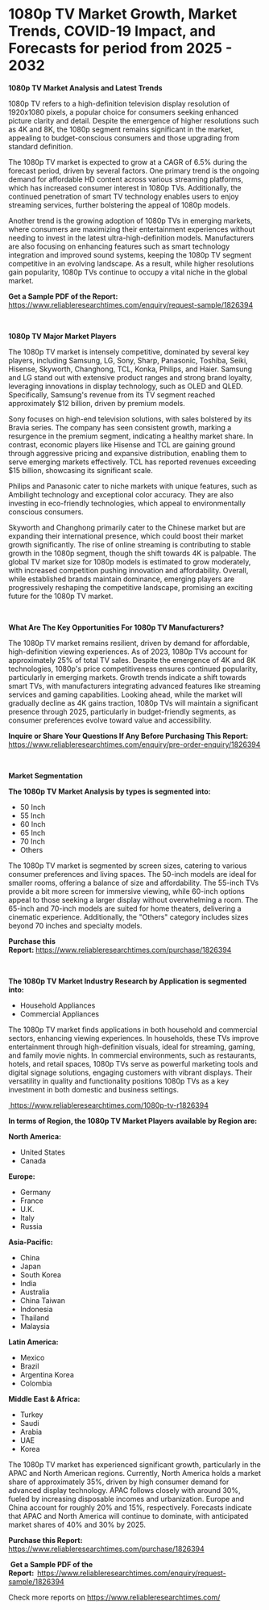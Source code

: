 <p><h1>1080p TV Market Growth, Market Trends, COVID-19 Impact, and Forecasts for period from 2025 - 2032</h1></p><p><strong>1080p TV Market Analysis and Latest Trends</strong></p>
<p><p>1080p TV refers to a high-definition television display resolution of 1920x1080 pixels, a popular choice for consumers seeking enhanced picture clarity and detail. Despite the emergence of higher resolutions such as 4K and 8K, the 1080p segment remains significant in the market, appealing to budget-conscious consumers and those upgrading from standard definition. </p><p>The 1080p TV market is expected to grow at a CAGR of 6.5% during the forecast period, driven by several factors. One primary trend is the ongoing demand for affordable HD content across various streaming platforms, which has increased consumer interest in 1080p TVs. Additionally, the continued penetration of smart TV technology enables users to enjoy streaming services, further bolstering the appeal of 1080p models.</p><p>Another trend is the growing adoption of 1080p TVs in emerging markets, where consumers are maximizing their entertainment experiences without needing to invest in the latest ultra-high-definition models. Manufacturers are also focusing on enhancing features such as smart technology integration and improved sound systems, keeping the 1080p TV segment competitive in an evolving landscape. As a result, while higher resolutions gain popularity, 1080p TVs continue to occupy a vital niche in the global market.</p></p>
<p><strong>Get a Sample PDF of the Report:&nbsp;</strong> <a href="https://www.reliableresearchtimes.com/enquiry/request-sample/1826394?utm_campaign=2033&utm_medium=2&utm_source=Github&utm_content=ia&utm_term=07022025&utm_id=1080p-tv">https://www.reliableresearchtimes.com/enquiry/request-sample/1826394</a></p>
<p>&nbsp;</p>
<p><strong>1080p TV Major Market Players</strong></p>
<p><p>The 1080p TV market is intensely competitive, dominated by several key players, including Samsung, LG, Sony, Sharp, Panasonic, Toshiba, Seiki, Hisense, Skyworth, Changhong, TCL, Konka, Philips, and Haier. Samsung and LG stand out with extensive product ranges and strong brand loyalty, leveraging innovations in display technology, such as OLED and QLED. Specifically, Samsung's revenue from its TV segment reached approximately $12 billion, driven by premium models.</p><p>Sony focuses on high-end television solutions, with sales bolstered by its Bravia series. The company has seen consistent growth, marking a resurgence in the premium segment, indicating a healthy market share. In contrast, economic players like Hisense and TCL are gaining ground through aggressive pricing and expansive distribution, enabling them to serve emerging markets effectively. TCL has reported revenues exceeding $15 billion, showcasing its significant scale.</p><p>Philips and Panasonic cater to niche markets with unique features, such as Ambilight technology and exceptional color accuracy. They are also investing in eco-friendly technologies, which appeal to environmentally conscious consumers. </p><p>Skyworth and Changhong primarily cater to the Chinese market but are expanding their international presence, which could boost their market growth significantly. The rise of online streaming is contributing to stable growth in the 1080p segment, though the shift towards 4K is palpable. The global TV market size for 1080p models is estimated to grow moderately, with increased competition pushing innovation and affordability. Overall, while established brands maintain dominance, emerging players are progressively reshaping the competitive landscape, promising an exciting future for the 1080p TV market.</p></p>
<p>&nbsp;</p>
<p><strong>What Are The Key Opportunities For 1080p TV Manufacturers?</strong></p>
<p><p>The 1080p TV market remains resilient, driven by demand for affordable, high-definition viewing experiences. As of 2023, 1080p TVs account for approximately 25% of total TV sales. Despite the emergence of 4K and 8K technologies, 1080p's price competitiveness ensures continued popularity, particularly in emerging markets. Growth trends indicate a shift towards smart TVs, with manufacturers integrating advanced features like streaming services and gaming capabilities. Looking ahead, while the market will gradually decline as 4K gains traction, 1080p TVs will maintain a significant presence through 2025, particularly in budget-friendly segments, as consumer preferences evolve toward value and accessibility.</p></p>
<p><strong>Inquire or Share Your Questions If Any Before Purchasing This Report:</strong> <a href="https://www.reliableresearchtimes.com/enquiry/pre-order-enquiry/1826394?utm_campaign=2033&utm_medium=2&utm_source=Github&utm_content=ia&utm_term=07022025&utm_id=1080p-tv">https://www.reliableresearchtimes.com/enquiry/pre-order-enquiry/1826394</a></p>
<p>&nbsp;</p>
<p><strong>Market Segmentation</strong></p>
<p><strong>The 1080p TV Market Analysis by types is segmented into:</strong></p>
<p><ul><li>50 Inch</li><li>55 Inch</li><li>60 Inch</li><li>65 Inch</li><li>70 Inch</li><li>Others</li></ul></p>
<p><p>The 1080p TV market is segmented by screen sizes, catering to various consumer preferences and living spaces. The 50-inch models are ideal for smaller rooms, offering a balance of size and affordability. The 55-inch TVs provide a bit more screen for immersive viewing, while 60-inch options appeal to those seeking a larger display without overwhelming a room. The 65-inch and 70-inch models are suited for home theaters, delivering a cinematic experience. Additionally, the "Others" category includes sizes beyond 70 inches and specialty models.</p></p>
<p><strong>Purchase this Report:&nbsp;</strong><a href="https://www.reliableresearchtimes.com/purchase/1826394?utm_campaign=2033&utm_medium=2&utm_source=Github&utm_content=ia&utm_term=07022025&utm_id=1080p-tv">https://www.reliableresearchtimes.com/purchase/1826394</a></p>
<p>&nbsp;</p>
<p><strong>The 1080p TV Market Industry Research by Application is segmented into:</strong></p>
<p><ul><li>Household Appliances</li><li>Commercial Appliances</li></ul></p>
<p><p>The 1080p TV market finds applications in both household and commercial sectors, enhancing viewing experiences. In households, these TVs improve entertainment through high-definition visuals, ideal for streaming, gaming, and family movie nights. In commercial environments, such as restaurants, hotels, and retail spaces, 1080p TVs serve as powerful marketing tools and digital signage solutions, engaging customers with vibrant displays. Their versatility in quality and functionality positions 1080p TVs as a key investment in both domestic and business settings.</p></p>
<p><a href="https://www.reliableresearchtimes.com/1080p-tv-r1826394?utm_campaign=2033&utm_medium=2&utm_source=Github&utm_content=ia&utm_term=07022025&utm_id=1080p-tv">&nbsp;https://www.reliableresearchtimes.com/1080p-tv-r1826394</a></p>
<p><strong>In terms of Region, the 1080p TV Market Players available by Region are:</strong></p>
<p>
    <p> <strong> North America: </strong>
        <ul>
            <li>United States</li>
            <li>Canada</li>
        </ul>
        </p> 
    <p> <strong> Europe: </strong>
        <ul>
            <li>Germany</li>
            <li>France</li>
            <li>U.K.</li>
            <li>Italy</li>
            <li>Russia</li>
        </ul>
        </p> 
    <p> <strong> Asia-Pacific: </strong>
        <ul>
            <li>China</li>
            <li>Japan</li>
            <li>South Korea</li>
            <li>India</li>
            <li>Australia</li>
            <li>China Taiwan</li>
            <li>Indonesia</li>
            <li>Thailand</li>
            <li>Malaysia</li>
        </ul>
        </p> 
    <p> <strong> Latin America: </strong>
        <ul>
            <li>Mexico</li>
            <li>Brazil</li>
            <li>Argentina Korea</li>
            <li>Colombia</li>
        </ul>
        </p> 
    <p> <strong> Middle East & Africa: </strong>
        <ul>
            <li>Turkey</li>
            <li>Saudi</li>
            <li>Arabia</li>
            <li>UAE</li>
            <li>Korea</li>
        </ul>
    </p>
    </p>
<p><p>The 1080p TV market has experienced significant growth, particularly in the APAC and North American regions. Currently, North America holds a market share of approximately 35%, driven by high consumer demand for advanced display technology. APAC follows closely with around 30%, fueled by increasing disposable incomes and urbanization. Europe and China account for roughly 20% and 15%, respectively. Forecasts indicate that APAC and North America will continue to dominate, with anticipated market shares of 40% and 30% by 2025.</p></p>
<p><strong>Purchase this Report: </strong><a href="https://www.reliableresearchtimes.com/purchase/1826394?utm_campaign=2033&utm_medium=2&utm_source=Github&utm_content=ia&utm_term=07022025&utm_id=1080p-tv">https://www.reliableresearchtimes.com/purchase/1826394</a></p>
<p>&nbsp;<strong>Get a Sample PDF of the Report:&nbsp;&nbsp;</strong><a href="https://www.reliableresearchtimes.com/enquiry/request-sample/1826394?utm_campaign=2033&utm_medium=2&utm_source=Github&utm_content=ia&utm_term=07022025&utm_id=1080p-tv">https://www.reliableresearchtimes.com/enquiry/request-sample/1826394</a></p>
<p><strong></strong></p>
<p>Check more reports on <a href="https://www.reliableresearchtimes.com/?utm_campaign=2033&utm_medium=2&utm_source=Github&utm_content=ia&utm_term=07022025&utm_id=1080p-tv">https://www.reliableresearchtimes.com/</a></p>